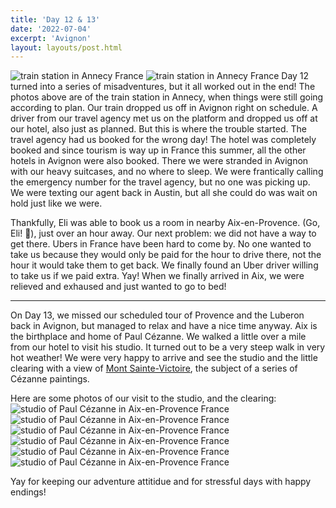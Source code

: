 ```yaml
---
title: 'Day 12 & 13'
date: '2022-07-04'
excerpt: 'Avignon'
layout: layouts/post.html
---
```


![train station in Annecy France](/images/day-13/IMG_0347.jpeg)
![train station in Annecy France](/images/day-13/IMG_0348.jpeg)
Day 12 turned into a series of misadventures, but it all worked out in the end!
The photos above are of the train station in Annecy, when things were still going according to plan. Our train dropped us off in Avignon right on schedule. A driver from our travel agency met us on the platform and dropped us off at our hotel, also just as planned. But this is where the trouble started. The travel agency had us booked for the wrong day! The hotel was completely booked and since tourism is way up in France this summer, all the other hotels in Avignon were also booked. There we were stranded in Avignon with our heavy suitcases, and no where to sleep. We were frantically calling the emergency number for the travel agency, but no one was picking up. We were texting our agent back in Austin, but all she could do was wait on hold just like we were.

Thankfully, Eli was able to book us a room in nearby Aix-en-Provence. (Go, Eli! 🎉), just over an hour away. Our next problem: we did not have a way to get there. Ubers in France have been hard to come by. No one wanted to take us because they would only be paid for the hour to drive there, not the hour it would take them to get back. We finally found an Uber driver willing to take us if we paid extra. Yay! When we finally arrived in Aix, we were relieved and exhaused and just wanted to go to bed!

---

On Day 13, we missed our scheduled tour of Provence and the Luberon back in Avignon, but managed to relax and have a nice time anyway. Aix is the birthplace and home of Paul Cézanne. We walked a little over a mile from our hotel to visit his studio. It turned out to be a very steep walk in very hot weather! We were very happy to arrive and see the studio and the little clearing with a view of [Mont Sainte-Victoire](<https://en.wikipedia.org/wiki/Mont_Sainte-Victoire_(C%C3%A9zanne)>), the subject of a series of Cézanne paintings.

Here are some photos of our visit to the studio, and the clearing:
![studio of Paul Cézanne in Aix-en-Provence France](/images/day-13/cezanne-1.jpeg)
![studio of Paul Cézanne in Aix-en-Provence France](/images/day-13/cezanne-2.jpeg)
![studio of Paul Cézanne in Aix-en-Provence France](/images/day-13/cezanne-4.jpeg)
![studio of Paul Cézanne in Aix-en-Provence France](/images/day-13/cezanne-5.jpeg)
![studio of Paul Cézanne in Aix-en-Provence France](/images/day-13/cezanne-6.jpeg)
![studio of Paul Cézanne in Aix-en-Provence France](/images/day-13/cezanne.jpeg)

Yay for keeping our adventure attitidue and for stressful days with happy endings!

